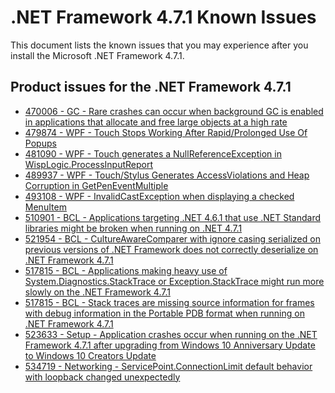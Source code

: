 .NET Framework 4.7.1 Known Issues
=================================
 
This document lists the known issues that you may experience after you install the Microsoft .NET Framework 4.7.1.   

## Product issues for the .NET Framework 4.7.1   
- [470006 - GC - Rare crashes can occur when background GC is enabled in applications that allocate and free large objects at a high rate](https://github.com/Microsoft/dotnet/blob/master/releases/net471/KnownIssues/470006-GC%20Crashes%20with%20high%20rate%20of%20large%20object%20allocation.md)
- [479874 - WPF - Touch Stops Working After Rapid/Prolonged Use Of Popups](https://github.com/Microsoft/dotnet/blob/master/releases/net471/KnownIssues/479874-WPF%20Touch%20Stops%20Working%20After%20Prolonged%20Use%20of%20Popups.md)
- [481090 - WPF - Touch generates a NullReferenceException in WispLogic.ProcessInputReport](https://github.com/Microsoft/dotnet/blob/master/releases/net471/KnownIssues/481090-WPF%20Touch%20generates%20NullReferenceException%20in%20ProcessInputReport.md)
- [489937 - WPF - Touch/Stylus Generates AccessViolations and Heap Corruption in GetPenEventMultiple](https://github.com/Microsoft/dotnet/blob/master/releases/net471/KnownIssues/489937-WPF%20Touch%20and%20Stylus%20AccessViolation%20in%20GetPenEventMultiple.md)
- [493108 - WPF - InvalidCastException when displaying a checked MenuItem](https://github.com/Microsoft/dotnet/blob/master/releases/net471/KnownIssues/493108-WPF%20InvalidCastException%20when%20displaying%20a%20checked%20MenuItem.md)
- [510901 - BCL - Applications targeting .NET 4.6.1 that use .NET Standard libraries might be broken when running on .NET 4.7.1](https://github.com/Microsoft/dotnet/blob/master/releases/net471/KnownIssues/510901-BCL%20Apps%20targeting%20.NET-4.6.1%20that%20use%20.NET%20Standard%20libraries%20might%20be%20broken%20when%20running%20on%20.NET%204.7.1.md)
- [521954 - BCL - CultureAwareComparer with ignore casing serialized on previous versions of .NET Framework does not correctly deserialize on .NET Framework 4.7.1](https://github.com/Microsoft/dotnet/blob/master/releases/net471/KnownIssues/521954%20-%20BCL%20CultureAwareComparer%20with%20ignore%20casing%20on%20serialized%20on%20previous%20versions%20of%20.NET%20do%20not%20correctly%20deserialize%20on%20.NET%204.7.1.md)
- [517815 - BCL - Applications making heavy use of System.Diagnostics.StackTrace or Exception.StackTrace might run more slowly on the .NET Framework 4.7.1](https://github.com/Microsoft/dotnet/blob/master/releases/net471/KnownIssues/517815-BCL%20Applications%20making%20heavy%20use%20of%20System.Diagnostics.StackTrace%20might%20run%20more%20slowly%20on%20.NET%204.7.1.md)
- [517815 - BCL - Stack traces are missing source information for frames with debug information in the Portable PDB format when running on .NET Framework 4.7.1](https://github.com/Microsoft/dotnet/blob/master/releases/net471/KnownIssues/517815-BCL%20Stack%20traces%20are%20missing%20source%20information%20for%20frames%20with%20debug%20information%20in%20the%20Portable%20PDB%20format.md)
- [523633 - Setup - Application crashes occur when running on the .NET Framework 4.7.1 after upgrading from Windows 10 Anniversary Update to Windows 10 Creators Update](https://github.com/Microsoft/dotnet/blob/master/releases/net471/KnownIssues/523633%20-%20Setup%20-%20OS%20upgrade%20to%20Windows%2010%20gets%20the%20product%20in%20bad%20state.md)
- [534719 - Networking - ServicePoint.ConnectionLimit default behavior with loopback changed unexpectedly](https://github.com/Microsoft/dotnet/blob/master/releases/net471/KnownIssues/534719-Networking.ServicePoint.ConnectionLimit%20default%20behavior%20changed.md)
